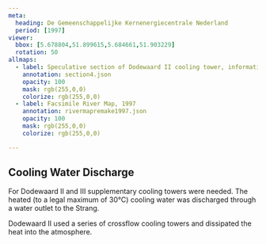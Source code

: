 ```yaml
---
meta:
  heading: De Gemeenschappelijke Kernenergiecentrale Nederland
  period: [1997]
viewer:
  bbox: [5.678804,51.899615,5.684661,51.903229]
  rotation: 50
allmaps:
  - label: Speculative section of Dodewaard II cooling tower, information brochure of GKN (2004), 2023. 297 x 105 mm, scale 1:1,000. The Berlage.
    annotation: section4.json
    opacity: 100
    mask: rgb(255,0,0)
    colorize: rgb(255,0,0)
  - label: Facsimile River Map, 1997
    annotation: rivermapremake1997.json
    opacity: 100
    mask: rgb(255,0,0)
    colorize: rgb(255,0,0)

---
```


## Cooling Water Discharge

For Dodewaard II and III supplementary cooling towers were needed. The heated (to a legal maximum of 30°C) cooling water was discharged through a water outlet to the Strang.

Dodewaard II used a series of crossflow cooling towers and dissipated the heat into the atmosphere.
